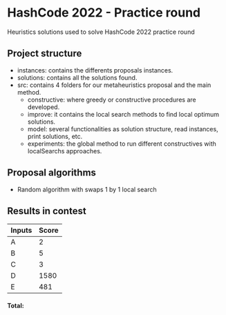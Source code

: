 # HashCode 2022 - Practice round
Heuristics solutions used to solve HashCode 2022 practice round

## Project structure

* instances: contains the differents proposals instances.
* solutions: contains all the solutions found.
* src: contains 4 folders for our metaheuristics proposal and the main method.
  - constructive: where greedy or constructive procedures are developed.
  - improve: it contains the local search methods to find local optimum solutions.
  - model: several functionalities as solution structure, read instances, print solutions, etc.
  - experiments: the global method to run different constructives with localSearchs approaches.

## Proposal algorithms

- Random algorithm with swaps 1 by 1 local search


## Results in contest

Inputs  | Score
------- | -------
A       |  2
B       |  5
C       |  3
D       |  1580
E       |  481


#### Total: 
